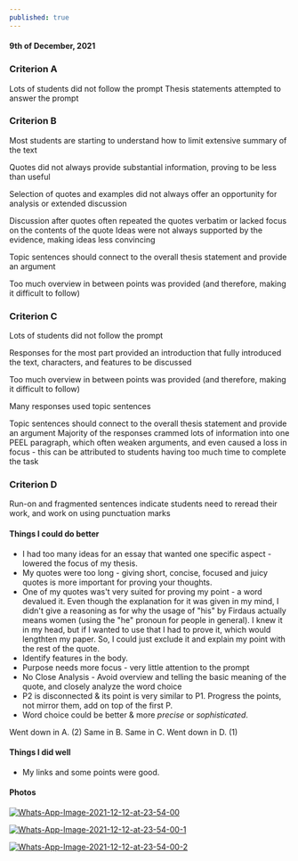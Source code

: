 ```yaml
---
published: true
---
```

#### 9th of December, 2021

### Criterion A
Lots of students did not follow the prompt
Thesis statements attempted to answer the prompt

### Criterion B
Most students are starting to understand how to limit extensive summary of the text

Quotes did not always provide substantial information, proving to be less than useful

Selection of quotes and examples did not always offer an opportunity for analysis or
extended discussion

Discussion after quotes often repeated the quotes verbatim or lacked focus on the
contents of the quote
Ideas were not always supported by the evidence, making ideas less convincing

Topic sentences should connect to the overall thesis statement and provide an argument

Too much overview in between points was provided (and therefore, making it difficult
to follow)

### Criterion C
Lots of students did not follow the prompt

Responses for the most part provided an introduction that fully introduced the text, characters, and features to be discussed

Too much overview in between points was provided (and therefore, making it difficult
to follow)

Many responses used topic sentences

Topic sentences should connect to the overall thesis statement and provide an argument
Majority of the responses crammed lots of information into one PEEL paragraph, which
often weaken arguments, and even caused a loss in focus - this can be attributed to
students having too much time to complete the task

### Criterion D
Run-on and fragmented sentences indicate students need to reread their work, and work
on using punctuation marks

#### Things I could do better

- I had too many ideas for an essay that wanted one specific aspect - lowered the focus of my thesis.
- My quotes were too long - giving short, concise, focused and juicy quotes is more important for proving your thoughts.
- One of my quotes was't very suited for proving my point - a word devalued it. Even though the explanation for it was given in my mind, I didn't give a reasoning as for why the usage of "his" by Firdaus actually means women (using the "he" pronoun for people in general). I knew it in my head, but if I wanted to use that I had to prove it, which would lengthten my paper. So, I could just exclude it and explain my point with the rest of the quote.
- Identify features in the body.
- Purpose needs more focus - very little attention to the prompt
- No Close Analysis - Avoid overview and telling the basic meaning of the quote, and closely analyze the word choice
- P2 is disconnected & its point is very similar to P1. Progress the points, not mirror them, add on top of the first P.
- Word choice could be better & more _precise_ or _sophisticated_.

Went down in A. (2)
Same in B.
Same in C.
Went down in D. (1)


#### Things I did well

- My links and some points were good.

#### Photos 

<a href="https://ibb.co/WWqFf4k"><img src="https://i.ibb.co/TBpRtx4/Whats-App-Image-2021-12-12-at-23-54-00.jpg" alt="Whats-App-Image-2021-12-12-at-23-54-00" border="0" /></a>

<a href="https://ibb.co/54k4Mzp"><img src="https://i.ibb.co/dMtMW3C/Whats-App-Image-2021-12-12-at-23-54-00-1.jpg" alt="Whats-App-Image-2021-12-12-at-23-54-00-1" border="0" /></a>

<a href="https://ibb.co/SxqFTdm"><img src="https://i.ibb.co/cvz45C8/Whats-App-Image-2021-12-12-at-23-54-00-2.jpg" alt="Whats-App-Image-2021-12-12-at-23-54-00-2" border="0" /></a>
